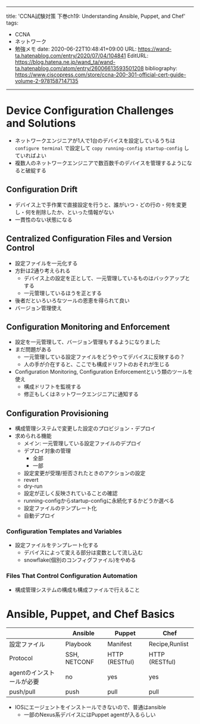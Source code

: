 ---
title: 'CCNA試験対策 下巻ch19: Understanding Ansible, Puppet, and Chef'
tags:
- CCNA
- ネットワーク
- 勉強メモ
date: 2020-06-22T10:48:41+09:00
URL: https://wand-ta.hatenablog.com/entry/2020/07/04/104841
EditURL: https://blog.hatena.ne.jp/wand_ta/wand-ta.hatenablog.com/atom/entry/26006613593501208
bibliography: https://www.ciscopress.com/store/ccna-200-301-official-cert-guide-volume-2-9781587147135
-------------------------------------


# Device Configuration Challenges and Solutions #

- ネットワークエンジニアが1人で1台のデバイスを設定しているうちは `configure terminal` で設定して `copy running-config startup-config` していればよい
- 複数人のネットワークエンジニアで数百数千のデバイスを管理するようになると破綻する

## Configuration Drift ##

- デバイス上で手作業で直接設定を行うと、誰がいつ・どの行の・何を変更し・何を削除したか、といった情報がない
- 一貫性のない状態になる

## Centralized Configuration Files and Version Control ##

- 設定ファイルを一元化する
- 方針は2通り考えられる
  - デバイス上の設定を正として、一元管理しているものはバックアップとする
  - 一元管理しているほうを正とする
- 後者だといろいろなツールの恩恵を得られて良い
- バージョン管理使え

## Configuration Monitoring and Enforcement ##

- 設定を一元管理して、バージョン管理もするようになりました
- まだ問題がある
  - 一元管理している設定ファイルをどうやってデバイスに反映するの？
  - 人の手が介在すると、ここでも構成ドリフトのおそれが生じる
- Configuration Monitoring, Configuration Enforcementという類のツールを使え
  - 構成ドリフトを監視する
  - 修正もしくはネットワークエンジニアに通知する

## Configuration Provisioning ##

- 構成管理システムで変更した設定のプロビジョン・デプロイ
- 求められる機能
  - メイン: 一元管理している設定ファイルのデプロイ
  - デプロイ対象の管理
    - 全部
    - 一部
  - 設定変更が受理/拒否されたときのアクションの設定
  - revert
  - dry-run
  - 設定が正しく反映されていることの確認
  - running-configからstartup-configに永続化するかどうか選べる
  - 設定ファイルのテンプレート化
  - 自動デプロイ


### Configuration Templates and Variables ###

- 設定ファイルをテンプレート化する
  - デバイスによって変える部分は変数として流し込む
  - snowflake(個別のコンフィグファイル)をやめる

### Files That Control Configuration Automation ###

- 構成管理システムの構成も構成ファイルで行えること


# Ansible, Puppet, and Chef Basics #


|                           | Ansible      | Puppet         | Chef           |
|---------------------------|--------------|----------------|----------------|
| 設定ファイル              | Playbook     | Manifest       | Recipe,Runlist |
| Protocol                  | SSH, NETCONF | HTTP (RESTful) | HTTP (RESTful) |
| agentのインストールが必要 | no           | yes            | yes            |
| push/pull                 | push         | pull           | pull           |

- IOSにエージェントをインストールできないので、普通はansible
  - 一部のNexus系デバイスにはPuppet agentが入るらしい


